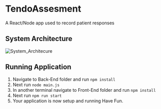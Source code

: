 # TendoAssesment
A React/Node app used to record patient responses
## System Architecture
![System_Architecure](https://user-images.githubusercontent.com/43180958/135256415-37b8dcd6-f69b-4993-8610-66829301aaae.png)

## Running Application
1. Navigate to Back-End folder and run `npm install`
2. Next run `node main.js`
3. In another terminal navigate to Front-End folder and run `npm install`
4. Next run `npm run start`
5. Your application is now setup and running Have Fun.

